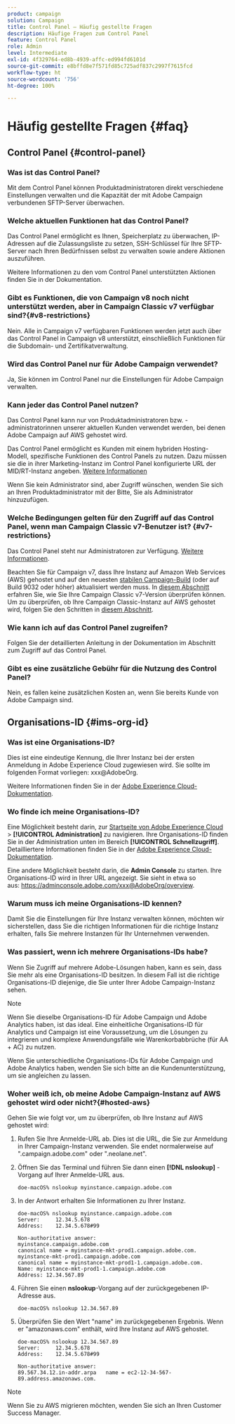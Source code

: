 ```yaml
---
product: campaign
solution: Campaign
title: Control Panel – Häufig gestellte Fragen
description: Häufige Fragen zum Control Panel
feature: Control Panel
role: Admin
level: Intermediate
exl-id: 4f329764-ed8b-4939-affc-ed994fd6101d
source-git-commit: e8bffd8e7f571fd85c725adf837c2997f7615fcd
workflow-type: ht
source-wordcount: '756'
ht-degree: 100%

---
```


# Häufig gestellte Fragen {#faq}

## Control Panel {#control-panel}

### Was ist das Control Panel?

Mit dem Control Panel können Produktadministratoren direkt verschiedene Einstellungen verwalten und die Kapazität der mit Adobe Campaign verbundenen SFTP-Server überwachen.

### Welche aktuellen Funktionen hat das Control Panel?

Das Control Panel ermöglicht es Ihnen, Speicherplatz zu überwachen, IP-Adressen auf die Zulassungsliste zu setzen, SSH-Schlüssel für Ihre SFTP-Server nach Ihren Bedürfnissen selbst zu verwalten sowie andere Aktionen auszuführen.

Weitere Informationen zu den vom Control Panel unterstützten Aktionen finden Sie in der Dokumentation.

### Gibt es Funktionen, die von Campaign v8 noch nicht unterstützt werden, aber in Campaign Classic v7 verfügbar sind?{#v8-restrictions}

Nein. Alle in Campaign v7 verfügbaren Funktionen werden jetzt auch über das Control Panel in Campaign v8 unterstützt, einschließlich Funktionen für die Subdomain- und Zertifikatverwaltung.

### Wird das Control Panel nur für Adobe Campaign verwendet?

Ja, Sie können im Control Panel nur die Einstellungen für Adobe Campaign verwalten.

### Kann jeder das Control Panel nutzen?

Das Control Panel kann nur von Produktadministratoren bzw. -administratorinnen unserer aktuellen Kunden verwendet werden, bei denen Adobe Campaign auf AWS gehostet wird.

Das Control Panel ermöglicht es Kunden mit einem hybriden Hosting-Modell, spezifische Funktionen des Control Panels zu nutzen. Dazu müssen sie die in ihrer Marketing-Instanz im Control Panel konfigurierte URL der MID/RT-Instanz angeben. [Weitere Informationen](instances-settings/using/external-accounts.md)

Wenn Sie kein Administrator sind, aber Zugriff wünschen, wenden Sie sich an Ihren Produktadministrator mit der Bitte, Sie als Administrator hinzuzufügen.

### Welche Bedingungen gelten für den Zugriff auf das Control Panel, wenn man Campaign Classic v7-Benutzer ist? {#v7-restrictions}

Das Control Panel steht nur Administratoren zur Verfügung. [Weitere Informationen](discover/using/managing-permissions.md).

Beachten Sie für Campaign v7, dass Ihre Instanz auf Amazon Web Services (AWS) gehostet und auf den neuesten [stabilen Campaign-Build](https://experienceleague.adobe.com/docs/campaign-classic/using/release-notes/rn-overview.html?lang=de#rn-statuses) (oder auf Build 9032 oder höher) aktualisiert werden muss. In [diesem Abschnitt](https://experienceleague.adobe.com/docs/campaign-classic/using/getting-started/starting-with-adobe-campaign/launching-adobe-campaign.html?lang=de#getting-your-campaign-version) erfahren Sie, wie Sie Ihre Campaign Classic v7-Version überprüfen können. Um zu überprüfen, ob Ihre Campaign Classic-Instanz auf AWS gehostet wird, folgen Sie den Schritten in [diesem Abschnitt](#hosted-aws).

### Wie kann ich auf das Control Panel zugreifen?

Folgen Sie der detaillierten Anleitung in der Dokumentation im Abschnitt zum Zugriff auf das Control Panel.

### Gibt es eine zusätzliche Gebühr für die Nutzung des Control Panel?

Nein, es fallen keine zusätzlichen Kosten an, wenn Sie bereits Kunde von Adobe Campaign sind.

## Organisations-ID {#ims-org-id}

### Was ist eine Organisations-ID?

Dies ist eine eindeutige Kennung, die Ihrer Instanz bei der ersten Anmeldung in Adobe Experience Cloud zugewiesen wird. Sie sollte im folgenden Format vorliegen: xxx@AdobeOrg.

Weitere Informationen finden Sie in der [Adobe Experience Cloud-Dokumentation](https://experienceleague.adobe.com/docs/core-services/interface/administration/organizations.html?lang=de).

### Wo finde ich meine Organisations-ID?

Eine Möglichkeit besteht darin, zur [Startseite von Adobe Experience Cloud](https://experiencecloud.adobe.com/) > **[!UICONTROL Administration]** zu navigieren. Ihre Organisations-ID finden Sie in der Administration unten im Bereich **[!UICONTROL Schnellzugriff]**. Detailliertere Informationen finden Sie in der [Adobe Experience Cloud-Dokumentation](https://experienceleague.adobe.com/docs/core-services/interface/administration/organizations.html?lang=de).

Eine andere Möglichkeit besteht darin, die **Admin Console** zu starten. Ihre Organisations-ID wird in Ihrer URL angezeigt. Sie sieht in etwa so aus: https://adminconsole.adobe.com/xxx@AdobeOrg/overview.

### Warum muss ich meine Organisations-ID kennen?

Damit Sie die Einstellungen für Ihre Instanz verwalten können, möchten wir sicherstellen, dass Sie die richtigen Informationen für die richtige Instanz erhalten, falls Sie mehrere Instanzen für Ihr Unternehmen verwenden.

### Was passiert, wenn ich mehrere Organisations-IDs habe?

Wenn Sie Zugriff auf mehrere Adobe-Lösungen haben, kann es sein, dass Sie mehr als eine Organisations-ID besitzen. In diesem Fall ist die richtige Organisations-ID diejenige, die Sie unter Ihrer Adobe Campaign-Instanz sehen.

>[!NOTE]
>
>Wenn Sie dieselbe Organisations-ID für Adobe Campaign und Adobe Analytics haben, ist das ideal. Eine einheitliche Organisations-ID für Analytics und Campaign ist eine Voraussetzung, um die Lösungen zu integrieren und komplexe Anwendungsfälle wie Warenkorbabbrüche (für AA + AC) zu nutzen.
>
>Wenn Sie unterschiedliche Organisations-IDs für Adobe Campaign und Adobe Analytics haben, wenden Sie sich bitte an die Kundenunterstützung, um sie angleichen zu lassen.

### Woher weiß ich, ob meine Adobe Campaign-Instanz auf AWS gehostet wird oder nicht?{#hosted-aws}

Gehen Sie wie folgt vor, um zu überprüfen, ob Ihre Instanz auf AWS gehostet wird:

1. Rufen Sie Ihre Anmelde-URL ab. Dies ist die URL, die Sie zur Anmeldung in Ihrer Campaign-Instanz verwenden. Sie endet normalerweise auf &quot;.campaign.adobe.com&quot; oder &quot;.neolane.net&quot;.
1. Öffnen Sie das Terminal und führen Sie dann einen **[!DNL nslookup]** -Vorgang auf Ihrer Anmelde-URL aus.

   `doe-macOS% nslookup myinstance.campaign.adobe.com`

1. In der Antwort erhalten Sie Informationen zu Ihrer Instanz.

   ```
   doe-macOS% nslookup myinstance.campaign.adobe.com
   Server:     12.34.5.678
   Address:    12.34.5.678#99
   
   Non-authoritative answer:
   myinstance.campaign.adobe.com
   canonical name = myinstance-mkt-prod1.campaign.adobe.com.
   myinstance-mkt-prod1.campaign.adobe.com
   canonical name = myinstance-mkt-prod1-1.campaign.adobe.com.
   Name: myinstance-mkt-prod1-1.campaign.adobe.com
   Address: 12.34.567.89
   ```

1. Führen Sie einen **nslookup**-Vorgang auf der zurückgegebenen IP-Adresse aus.

   `doe-macOS% nslookup 12.34.567.89`

1. Überprüfen Sie den Wert &quot;name&quot; im zurückgegebenen Ergebnis. Wenn er &quot;amazonaws.com&quot; enthält, wird Ihre Instanz auf AWS gehostet.

   ```
   doe-macOS% nslookup 12.34.567.89
   Server:     12.34.5.678
   Address:    12.34.5.678#99
   
   Non-authoritative answer:
   89.567.34.12.in-addr.arpa   name = ec2-12-34-567-89.address.amazonaws.com.
   ```

>[!NOTE]
>
>Wenn Sie zu AWS migrieren möchten, wenden Sie sich an Ihren Customer Success Manager.
